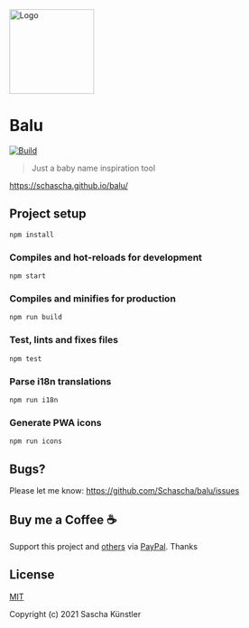 <img src="src/assets/logo-symbol.svg/?raw=true" alt="Logo" width="150">

# Balu

[![Build](https://github.com/Schascha/balu/workflows/Build/badge.svg)](https://github.com/Schascha/balu/actions)

> Just a baby name inspiration tool

https://schascha.github.io/balu/

## Project setup

```
npm install
```

### Compiles and hot-reloads for development

```
npm start
```

### Compiles and minifies for production

```
npm run build
```

### Test, lints and fixes files

```
npm test
```

### Parse i18n translations

```
npm run i18n
```

### Generate PWA icons

```
npm run icons
```

## Bugs?

Please let me know: https://github.com/Schascha/balu/issues

## Buy me a Coffee :coffee:

Support this project and [others](https://github.com/Schascha?tab=repositories) via [PayPal](https://www.paypal.me/LosZahlos). Thanks

## License

[MIT](./LICENSE)

Copyright (c) 2021 Sascha Künstler
